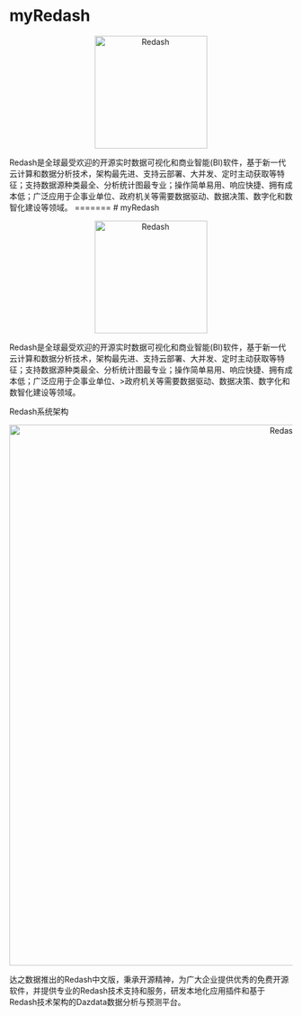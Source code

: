 # myRedash
<p align="center">
  <img title="Redash" src='http://www.dazdata.com/wp-content/uploads/2020/06/logo.png' width="200px"/>
</p>
Redash是全球最受欢迎的开源实时数据可视化和商业智能(BI)软件，基于新一代云计算和数据分析技术，架构最先进、支持云部署、大并发、定时主动获取等特征；支持数据源种类最全、分析统计图最专业；操作简单易用、响应快捷、拥有成本低；广泛应用于企事业单位、政府机关等需要数据驱动、数据决策、数字化和数智化建设等领域。
=======
# myRedash
<p align="center">
  <img title="Redash" src='http://www.dazdata.com/wp-content/uploads/2020/06/logo.png' width="200px"/>
</p>
Redash是全球最受欢迎的开源实时数据可视化和商业智能(BI)软件，基于新一代云计算和数据分析技术，架构最先进、支持云部署、大并发、定时主动获取等特征；支持数据源种类最全、分析统计图最专业；操作简单易用、响应快捷、拥有成本低；广泛应用于企事业单位、>政府机关等需要数据驱动、数据决策、数字化和数智化建设等领域。


Redash系统架构
<p align="center">
  <img title="Redash" src='http://www.dazdata.com/wp-content/uploads/2020/06/tech.jpg' width="960px"/>
</p>

达之数据推出的Redash中文版，秉承开源精神，为广大企业提供优秀的免费开源软件，并提供专业的Redash技术支持和服务，研发本地化应用插件和基于Redash技术架构的Dazdata数据分析与预测平台。

